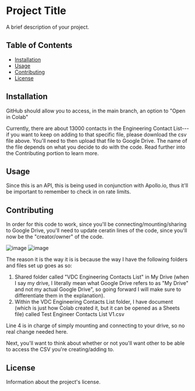# Project Title

A brief description of your project.

## Table of Contents
- [Installation](#installation)
- [Usage](#usage)
- [Contributing](#contributing)
- [License](#license)

## Installation

GitHub should allow you to access, in the main branch, an option to "Open in Colab"

Currently, there are about 13000 contacts in the Engineering Contact List---if you want to keep on adding to that specific file, please download the csv file above. You'll need to then upload that file to Google Drive. The name of the file depends on what you decide to do with the code. Read further into the Contributing portion to learn more.


## Usage

Since this is an API, this is being used in conjunction with Apollo.io, thus it'll be important to remember to check in on rate limits. 

## Contributing

In order for this code to work, since you'll be connecting/mounting/sharing to Google Drive, you'll need to update ceratin lines of the code, since you'll now be the "creator/owner" of the code.

![image](https://github.com/user-attachments/assets/f5a1375a-b906-4e3d-89b3-c204e43d5a82)
![image](https://github.com/user-attachments/assets/1d76c462-4a29-4563-bb1b-a8cf7f466446)


The reason it is the way it is is because the way I have the following folders and files set up goes as so: 
1. Shared folder called "VDC Engineering Contacts List" in My Drive (when I say my drive, I literally mean what Google Drive refers to as "My Drive" and not my actual Google Drive", so going forward I will make sure to differentiate them in the explanation).
2. Within the VDC Engineering Contacts List folder, I have document (which is just how Colab created it, but it can be opened as a Sheets file) called Test Engineer Contacts List V1.csv

Line 4 is in charge of simply mounting and connecting to your drive, so no real change needed here.

Next, you'll want to think about whether or not you'll want other to be able to access the CSV you're creating/adding to. 




## License

Information about the project's license.

